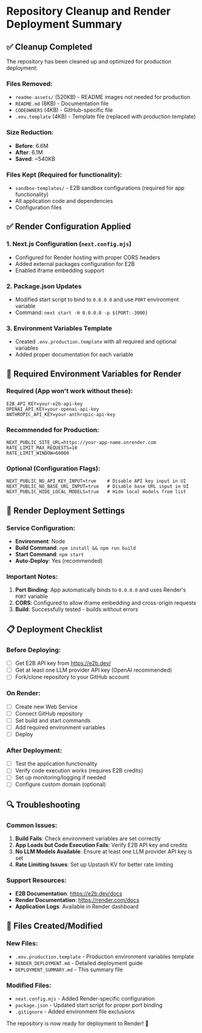 # Repository Cleanup and Render Deployment Summary

## ✅ Cleanup Completed

The repository has been cleaned up and optimized for production deployment:

### Files Removed:
- `readme-assets/` (520KB) - README images not needed for production
- `README.md` (8KB) - Documentation file
- `CODEOWNERS` (4KB) - GitHub-specific file
- `.env.template` (4KB) - Template file (replaced with production template)

### Size Reduction:
- **Before**: 6.6M
- **After**: 6.1M
- **Saved**: ~540KB

### Files Kept (Required for functionality):
- `sandbox-templates/` - E2B sandbox configurations (required for app functionality)
- All application code and dependencies
- Configuration files

## ✅ Render Configuration Applied

### 1. Next.js Configuration (`next.config.mjs`)
- Configured for Render hosting with proper CORS headers
- Added external packages configuration for E2B
- Enabled iframe embedding support

### 2. Package.json Updates
- Modified start script to bind to `0.0.0.0` and use `PORT` environment variable
- Command: `next start -H 0.0.0.0 -p ${PORT:-3000}`

### 3. Environment Variables Template
- Created `.env.production.template` with all required and optional variables
- Added proper documentation for each variable

## 🔧 Required Environment Variables for Render

### Required (App won't work without these):
```
E2B_API_KEY=your-e2b-api-key
OPENAI_API_KEY=your-openai-api-key
ANTHROPIC_API_KEY=your-anthropic-api-key
```

### Recommended for Production:
```
NEXT_PUBLIC_SITE_URL=https://your-app-name.onrender.com
RATE_LIMIT_MAX_REQUESTS=10
RATE_LIMIT_WINDOW=60000
```

### Optional (Configuration Flags):
```
NEXT_PUBLIC_NO_API_KEY_INPUT=true    # Disable API key input in UI
NEXT_PUBLIC_NO_BASE_URL_INPUT=true   # Disable base URL input in UI
NEXT_PUBLIC_HIDE_LOCAL_MODELS=true   # Hide local models from list
```

## 🚀 Render Deployment Settings

### Service Configuration:
- **Environment**: Node
- **Build Command**: `npm install && npm run build`
- **Start Command**: `npm start`
- **Auto-Deploy**: Yes (recommended)

### Important Notes:
1. **Port Binding**: App automatically binds to `0.0.0.0` and uses Render's `PORT` variable
2. **CORS**: Configured to allow iframe embedding and cross-origin requests
3. **Build**: Successfully tested - builds without errors

## 📋 Deployment Checklist

### Before Deploying:
- [ ] Get E2B API key from https://e2b.dev/
- [ ] Get at least one LLM provider API key (OpenAI recommended)
- [ ] Fork/clone repository to your GitHub account

### On Render:
- [ ] Create new Web Service
- [ ] Connect GitHub repository
- [ ] Set build and start commands
- [ ] Add required environment variables
- [ ] Deploy

### After Deployment:
- [ ] Test the application functionality
- [ ] Verify code execution works (requires E2B credits)
- [ ] Set up monitoring/logging if needed
- [ ] Configure custom domain (optional)

## 🔍 Troubleshooting

### Common Issues:
1. **Build Fails**: Check environment variables are set correctly
2. **App Loads but Code Execution Fails**: Verify E2B API key and credits
3. **No LLM Models Available**: Ensure at least one LLM provider API key is set
4. **Rate Limiting Issues**: Set up Upstash KV for better rate limiting

### Support Resources:
- **E2B Documentation**: https://e2b.dev/docs
- **Render Documentation**: https://render.com/docs
- **Application Logs**: Available in Render dashboard

## 📁 Files Created/Modified

### New Files:
- `.env.production.template` - Production environment variables template
- `RENDER_DEPLOYMENT.md` - Detailed deployment guide
- `DEPLOYMENT_SUMMARY.md` - This summary file

### Modified Files:
- `next.config.mjs` - Added Render-specific configuration
- `package.json` - Updated start script for proper port binding
- `.gitignore` - Added environment file exclusions

The repository is now ready for deployment to Render! 🎉